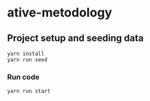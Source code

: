 # ative-metodology

## Project setup and seeding data
```
yarn install
yarn run seed
```

### Run code
```
yarn run start
```